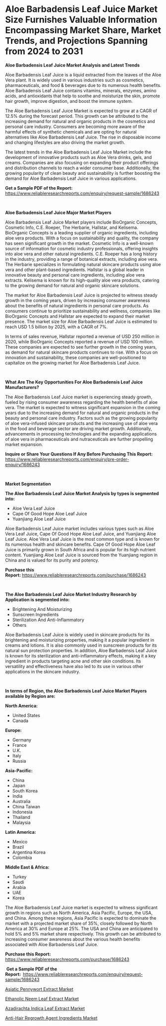 <p><h1>Aloe Barbadensis Leaf Juice Market Size Furnishes Valuable Information Encompassing Market Share, Market Trends, and Projections Spanning from 2024 to 2031</h1></p><p><strong>Aloe Barbadensis Leaf Juice Market Analysis and Latest Trends</strong></p>
<p><p>Aloe Barbadensis Leaf Juice is a liquid extracted from the leaves of the Aloe Vera plant. It is widely used in various industries such as cosmetics, pharmaceuticals, and food & beverages due to its numerous health benefits. Aloe Barbadensis Leaf Juice contains vitamins, minerals, enzymes, amino acids, and antioxidants that help to soothe and moisturize the skin, promote hair growth, improve digestion, and boost the immune system.</p><p>The Aloe Barbadensis Leaf Juice Market is expected to grow at a CAGR of 12.5% during the forecast period. This growth can be attributed to the increasing demand for natural and organic products in the cosmetics and personal care industry. Consumers are becoming more aware of the harmful effects of synthetic chemicals and are opting for natural alternatives like Aloe Barbadensis Leaf Juice. The rise in disposable income and changing lifestyles are also driving the market growth.</p><p>The latest trends in the Aloe Barbadensis Leaf Juice Market include the development of innovative products such as Aloe Vera drinks, gels, and creams. Companies are also focusing on expanding their product offerings and distribution channels to reach a wider consumer base. Additionally, the growing popularity of clean beauty and sustainability is further boosting the demand for Aloe Barbadensis Leaf Juice in various applications.</p></p>
<p><strong>Get a Sample PDF of the Report:&nbsp;</strong> <a href="https://www.reliableresearchreports.com/enquiry/request-sample/1686243">https://www.reliableresearchreports.com/enquiry/request-sample/1686243</a></p>
<p>&nbsp;</p>
<p><strong>Aloe Barbadensis Leaf Juice Major Market Players</strong></p>
<p><p>Aloe Barbadensis Leaf Juice Market players include BioOrganic Concepts, Cosmetic Info, C.E. Roeper, The Herbarie, Hallstar, and Kelisema. BioOrganic Concepts is a leading supplier of organic ingredients, including aloe vera products. With a focus on sustainability and quality, the company has seen significant growth in the market. Cosmetic Info is a well-known source of information for cosmetic industry professionals, offering insights into aloe vera and other natural ingredients. C.E. Roeper has a long history in the industry, providing a range of botanical extracts, including aloe vera. The Herbarie specializes in formulating natural skincare products using aloe vera and other plant-based ingredients. Hallstar is a global leader in innovative beauty and personal care ingredients, including aloe vera extracts. Kelisema is known for its high-quality aloe vera products, catering to the growing demand for natural and organic skincare solutions.</p><p>The market for Aloe Barbadensis Leaf Juice is projected to witness steady growth in the coming years, driven by increasing consumer awareness about the benefits of natural ingredients in personal care products. As consumers continue to prioritize sustainability and wellness, companies like BioOrganic Concepts and Hallstar are expected to expand their market presence. The market size for Aloe Barbadensis Leaf Juice is estimated to reach USD 1.5 billion by 2025, with a CAGR of 7%.</p><p>In terms of sales revenue, Hallstar reported a revenue of USD 250 million in 2020, while BioOrganic Concepts reported a revenue of USD 100 million. These companies are expected to see further growth in the coming years, as demand for natural skincare products continues to rise. With a focus on innovation and sustainability, these companies are well-positioned to capitalize on the growing market for Aloe Barbadensis Leaf Juice.</p></p>
<p>&nbsp;</p>
<p><strong>What Are The Key Opportunities For Aloe Barbadensis Leaf Juice Manufacturers?</strong></p>
<p><p>The Aloe Barbadensis Leaf Juice market is experiencing steady growth, fueled by rising consumer awareness regarding the health benefits of aloe vera. The market is expected to witness significant expansion in the coming years due to the increasing demand for natural and organic products in the beauty and personal care industry. Factors such as the growing popularity of aloe vera-infused skincare products and the increasing use of aloe vera in the food and beverage sector are driving market growth. Additionally, advancements in processing technologies and the expanding applications of aloe vera in pharmaceuticals and nutraceuticals are further propelling market expansion.</p></p>
<p><strong>Inquire or Share Your Questions If Any Before Purchasing This Report:</strong> <a href="https://www.reliableresearchreports.com/enquiry/pre-order-enquiry/1686243">https://www.reliableresearchreports.com/enquiry/pre-order-enquiry/1686243</a></p>
<p>&nbsp;</p>
<p><strong>Market Segmentation</strong></p>
<p><strong>The Aloe Barbadensis Leaf Juice Market Analysis by types is segmented into:</strong></p>
<p><ul><li>Aloe Vera Leaf Juice</li><li>Cape Of Good Hope Aloe Leaf Juice</li><li>Yuanjiang Aloe Leaf Juice</li></ul></p>
<p><p>Aloe Barbadensis Leaf Juice market includes various types such as Aloe Vera Leaf Juice, Cape Of Good Hope Aloe Leaf Juice, and Yuanjiang Aloe Leaf Juice. Aloe Vera Leaf Juice is the most common type and is known for its numerous health and skincare benefits. Cape Of Good Hope Aloe Leaf Juice is primarily grown in South Africa and is popular for its high nutrient content. Yuanjiang Aloe Leaf Juice is sourced from the Yuanjiang region in China and is valued for its purity and potency.</p></p>
<p><strong>Purchase this Report:&nbsp;</strong><a href="https://www.reliableresearchreports.com/purchase/1686243">https://www.reliableresearchreports.com/purchase/1686243</a></p>
<p>&nbsp;</p>
<p><strong>The Aloe Barbadensis Leaf Juice Market Industry Research by Application is segmented into:</strong></p>
<p><ul><li>Brightening And Moisturizing</li><li>Sunscreen Ingredients</li><li>Sterilization And Anti-Inflammatory</li><li>Others</li></ul></p>
<p><p>Aloe Barbadensis Leaf Juice is widely used in skincare products for its brightening and moisturizing properties, making it a popular ingredient in creams and lotions. It is also commonly used in sunscreen products for its natural sun protection properties. In addition, Aloe Barbadensis Leaf Juice is known for its sterilization and anti-inflammatory effects, making it a key ingredient in products targeting acne and other skin conditions. Its versatility and effectiveness have also led to its use in various other applications in the skincare industry.</p></p>
<p>&nbsp;</p>
<p><strong>In terms of Region, the Aloe Barbadensis Leaf Juice Market Players available by Region are:</strong></p>
<p>
    <p> <strong> North America: </strong>
        <ul>
            <li>United States</li>
            <li>Canada</li>
        </ul>
        </p> 
    <p> <strong> Europe: </strong>
        <ul>
            <li>Germany</li>
            <li>France</li>
            <li>U.K.</li>
            <li>Italy</li>
            <li>Russia</li>
        </ul>
        </p> 
    <p> <strong> Asia-Pacific: </strong>
        <ul>
            <li>China</li>
            <li>Japan</li>
            <li>South Korea</li>
            <li>India</li>
            <li>Australia</li>
            <li>China Taiwan</li>
            <li>Indonesia</li>
            <li>Thailand</li>
            <li>Malaysia</li>
        </ul>
        </p> 
    <p> <strong> Latin America: </strong>
        <ul>
            <li>Mexico</li>
            <li>Brazil</li>
            <li>Argentina Korea</li>
            <li>Colombia</li>
        </ul>
        </p> 
    <p> <strong> Middle East & Africa: </strong>
        <ul>
            <li>Turkey</li>
            <li>Saudi</li>
            <li>Arabia</li>
            <li>UAE</li>
            <li>Korea</li>
        </ul>
    </p>
    </p>
<p><p>The Aloe Barbadensis Leaf Juice market is expected to witness significant growth in regions such as North America, Asia Pacific, Europe, the USA, and China. Among these regions, Asia Pacific is expected to dominate the market with a projected market share of 35%, closely followed by North America at 30% and Europe at 25%. The USA and China are anticipated to hold 5% and 5% market share respectively. This growth can be attributed to increasing consumer awareness about the various health benefits associated with Aloe Barbadensis Leaf Juice.</p></p>
<p><strong>Purchase this Report: </strong><a href="https://www.reliableresearchreports.com/purchase/1686243">https://www.reliableresearchreports.com/purchase/1686243</a></p>
<p>&nbsp;<strong>Get a Sample PDF of the Report:&nbsp;&nbsp;</strong><a href="https://www.reliableresearchreports.com/enquiry/request-sample/1686243">https://www.reliableresearchreports.com/enquiry/request-sample/1686243</a></p>
<p><strong></strong></p>
<p><p><a href="https://github.com/RickHolmes3/Market-Research-Report-List-3/blob/main/asiatic-pennywort-extract-market.md">Asiatic Pennywort Extract Market</a></p><p><a href="https://github.com/Alonsoolds3wq1d81czn8rbol/Market-Research-Report-List-1/blob/main/ethanolic-neem-leaf-extract-market.md">Ethanolic Neem Leaf Extract Market</a></p><p><a href="https://github.com/yemakinde/Market-Research-Report-List-1/blob/main/azadirachta-indica-leaf-extract-market.md">Azadirachta Indica Leaf Extract Market</a></p><p><a href="https://github.com/jsmusil/Market-Research-Report-List-2/blob/main/anti-hair-regrowth-agent-ingredients-market.md">Anti-Hair Regrowth Agent Ingredients Market</a></p></p>